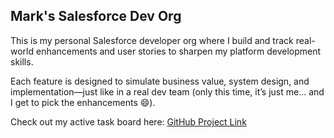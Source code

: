 ## Mark's Salesforce Dev Org

This is my personal Salesforce developer org where I build and track real-world enhancements and user stories to sharpen my platform development skills.

Each feature is designed to simulate business value, system design, and implementation—just like in a real dev team (only this time, it’s just me... and I get to pick the enhancements 😄).

Check out my active task board here: [GitHub Project Link](https://github.com/users/m-soro/projects/2/views/1)




